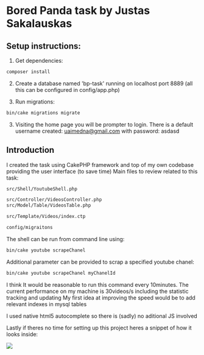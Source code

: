 # Bored Panda task by Justas Sakalauskas

## Setup instructions:

1. Get dependencies:

```bash
composer install
```

2. Create a database named 'bp-task' running on localhost port 8889 (all this can be configured in config/app.php)

3. Run migrations:

```bash
bin/cake migrations migrate
```

3. Visiting the home page you will be prompter to login. There is a default username created: uaimedna@gmail.com with password: asdasd

## Introduction
I created the task using CakePHP framework and top of my own codebase providing the user interface (to save time)
Main files to review related to this task:  

```bash
src/Shell/YoutubeShell.php

src/Controller/VideosController.php
src/Model/Table/VideosTable.php

src/Template/Videos/index.ctp

config/migraitons
```

The shell can be run from command line using: 

```bash
bin/cake youtube scrapeChanel 
```
Additional parameter can be provided to scrap a specified youtube chanel: 

```bash
bin/cake youtube scrapeChanel myChanelId
```

I think It would be reasonable to run this command every 10minutes.
The current performance on my machine is 30videos/s including the statistic tracking and updating
My first idea at improving the speed would be to add relevant indexes in mysql tables

I used native html5 autocomplete so there is (sadly) no aditional JS involved

Lastly if theres no time for setting up this project heres a snippet of how it looks inside:

![](https://image.ibb.co/e9GX9S/Screen_Shot_2018_05_03_at_1_28_15_AM.png)